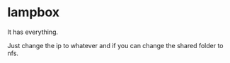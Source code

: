 # lampbox
It has everything.

Just change the ip to whatever and if you can change the shared folder to nfs.
